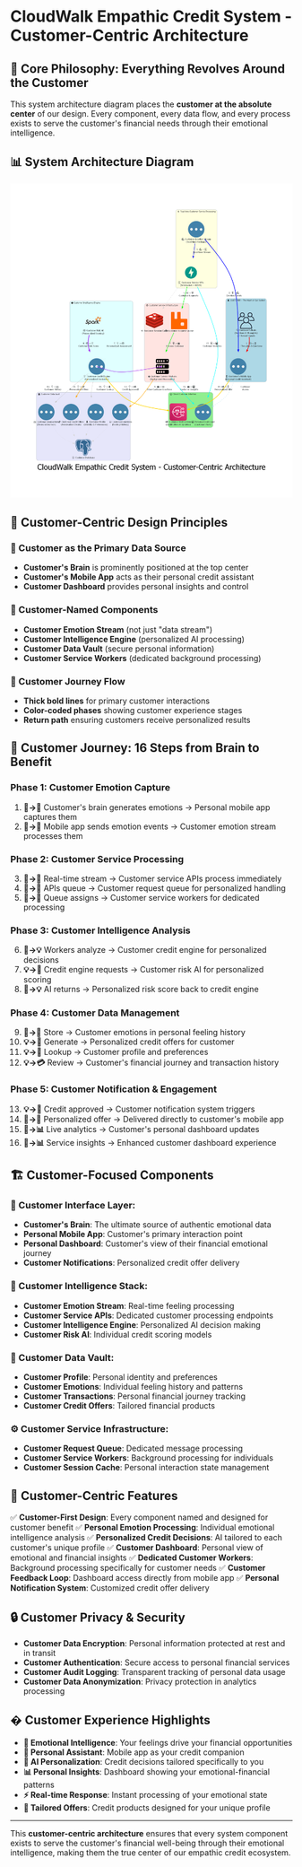 # CloudWalk Empathic Credit System - Customer-Centric Architecture

## 👤 Core Philosophy: Everything Revolves Around the Customer

This system architecture diagram places the **customer at the absolute center** of our design. Every component, every data flow, and every process exists to serve the customer's financial needs through their emotional intelligence.

## 📊 System Architecture Diagram

![Customer-Centric Architecture](mobile/assets/structure/empathic_credit_system_architecture.png)

## 🎯 Customer-Centric Design Principles

### **🧠 Customer as the Primary Data Source**
- **Customer's Brain** is prominently positioned at the top center
- **Customer's Mobile App** acts as their personal credit assistant
- **Customer Dashboard** provides personal insights and control

### **💝 Customer-Named Components**
- **Customer Emotion Stream** (not just "data stream")
- **Customer Intelligence Engine** (personalized AI processing)
- **Customer Data Vault** (secure personal information)
- **Customer Service Workers** (dedicated background processing)

### **🔄 Customer Journey Flow**
- **Thick bold lines** for primary customer interactions
- **Color-coded phases** showing customer experience stages
- **Return path** ensuring customers receive personalized results

## 🔄 Customer Journey: 16 Steps from Brain to Benefit

### **Phase 1: Customer Emotion Capture** 
1. **🧠→📱** Customer's brain generates emotions → Personal mobile app captures them
2. **📱→🌊** Mobile app sends emotion events → Customer emotion stream processes them

### **Phase 2: Customer Service Processing**
3. **🌊→🔄** Real-time stream → Customer service APIs process immediately
4. **🔄→📮** APIs queue → Customer request queue for personalized handling
5. **📮→👥** Queue assigns → Customer service workers for dedicated processing

### **Phase 3: Customer Intelligence Analysis**
6. **👥→💡** Workers analyze → Customer credit engine for personalized decisions
7. **💡→🤖** Credit engine requests → Customer risk AI for personalized scoring
8. **🤖→💡** AI returns → Personalized risk score back to credit engine

### **Phase 4: Customer Data Management**
9. **👥→💝** Store → Customer emotions in personal feeling history
10. **💡→🎯** Generate → Personalized credit offers for customer
11. **💡→👤** Lookup → Customer profile and preferences
12. **💡→💳** Review → Customer's financial journey and transaction history

### **Phase 5: Customer Notification & Engagement**
13. **💡→📢** Credit approved → Customer notification system triggers
14. **📢→📱** Personalized offer → Delivered directly to customer's mobile app
15. **🔄→📊** Live analytics → Customer's personal dashboard updates
16. **👥→📊** Service insights → Enhanced customer dashboard experience

## 🏗️ Customer-Focused Components

### **👤 Customer Interface Layer:**
- **Customer's Brain**: The ultimate source of authentic emotional data
- **Personal Mobile App**: Customer's primary interaction point
- **Personal Dashboard**: Customer's view of their financial emotional journey
- **Customer Notifications**: Personalized credit offer delivery

### **💝 Customer Intelligence Stack:**
- **Customer Emotion Stream**: Real-time feeling processing
- **Customer Service APIs**: Dedicated customer processing endpoints
- **Customer Intelligence Engine**: Personalized AI decision making
- **Customer Risk AI**: Individual credit scoring models

### **🏦 Customer Data Vault:**
- **Customer Profile**: Personal identity and preferences
- **Customer Emotions**: Individual feeling history and patterns
- **Customer Transactions**: Personal financial journey tracking
- **Customer Credit Offers**: Tailored financial products

### **⚙️ Customer Service Infrastructure:**
- **Customer Request Queue**: Dedicated message processing
- **Customer Service Workers**: Background processing for individuals
- **Customer Session Cache**: Personal interaction state management

## 🌟 Customer-Centric Features

✅ **Customer-First Design**: Every component named and designed for customer benefit
✅ **Personal Emotion Processing**: Individual emotional intelligence analysis
✅ **Personalized Credit Decisions**: AI tailored to each customer's unique profile
✅ **Customer Dashboard**: Personal view of emotional and financial insights
✅ **Dedicated Customer Workers**: Background processing specifically for customer needs
✅ **Customer Feedback Loop**: Dashboard access directly from mobile app
✅ **Personal Notification System**: Customized credit offer delivery

## 🔒 Customer Privacy & Security

- **Customer Data Encryption**: Personal information protected at rest and in transit
- **Customer Authentication**: Secure access to personal financial services
- **Customer Audit Logging**: Transparent tracking of personal data usage
- **Customer Data Anonymization**: Privacy protection in analytics processing

## � Customer Experience Highlights

- **🧠 Emotional Intelligence**: Your feelings drive your financial opportunities
- **📱 Personal Assistant**: Mobile app as your credit companion
- **🤖 AI Personalization**: Credit decisions tailored specifically to you
- **📊 Personal Insights**: Dashboard showing your emotional-financial patterns
- **⚡ Real-time Response**: Instant processing of your emotional state
- **🎯 Tailored Offers**: Credit products designed for your unique profile

---

This **customer-centric architecture** ensures that every system component exists to serve the customer's financial well-being through their emotional intelligence, making them the true center of our empathic credit ecosystem.

